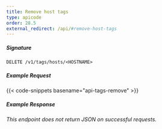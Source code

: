 ```yaml
---
title: Remove host tags
type: apicode
order: 28.5
external_redirect: /api/#remove-host-tags
---
```


##### Signature
`DELETE /v1/tags/hosts/<HOSTNAME>`
##### Example Request
{{< code-snippets basename="api-tags-remove" >}}
##### Example Response
*This endpoint does not return JSON on successful requests.*
